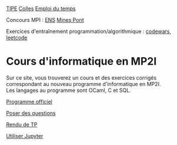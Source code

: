 [TIPE](tipe/projet_tipe.pdf) [Colles](https://github.com/mp2i-fsm/mp2i-2021/blob/main/administratif/colles/colles.md) [Emploi du temps](https://github.com/mp2i-fsm/mp2i-2021/blob/main/administratif/colles/edt.md)

Concours MPI : [ENS](https://diplome.di.ens.fr/informatique-ens) [Mines Pont](https://www.concoursminesponts.fr/resources/pre%CC%81-Notice-MPI-2023-V1.0.pdf)

Exercices d'entraînement programmation/algorithmique : [codewars](https://www.codewars.com/), [leetcode](https://leetcode.com)

# Cours d'informatique en MP2I

Sur ce site, vous trouverez un cours et des exercices corrigés correspondant au nouveau programme d'informatique en MP2I.  
Les langages au programme sont OCaml, C et SQL.  

[Programme officiel](https://prepas.org/index.php?document=73)

[Poser des questions](https://github.com/mp2i-fsm/mp2i-2021/discussions)

[Rendu de TP](https://mp2i-fsm.github.io/mp2i-2021/0_intro/2_rendu_tp)

[Utiliser Jupyter](https://mp2i-fsm.github.io/mp2i-2021/0_intro/install)
